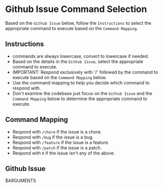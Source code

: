 # Github Issue Command Selection

Based on the `Github Issue` below, follow the `Instructions` to select the appropriate command to execute based on the `Command Mapping`.

## Instructions

- commands are always lowercase, convert to lowercase if needed.
- Based on the details in the `Github Issue`, select the appropriate command to execute.
- IMPORTANT: Respond exclusively with '/' followed by the command to execute based on the `Command Mapping` below.
- Use the command mapping to help you decide which command to respond with.
- Don't examine the codebase just focus on the `Github Issue` and the `Command Mapping` below to determine the appropriate command to execute.

## Command Mapping

- Respond with `/chore` if the issue is a chore.
- Respond with `/bug` if the issue is a bug.
- Respond with `/feature` if the issue is a feature.
- Respond with `/patch` if the issue is a patch.
- Respond with `0` if the issue isn't any of the above.

## Github Issue

$ARGUMENTS
